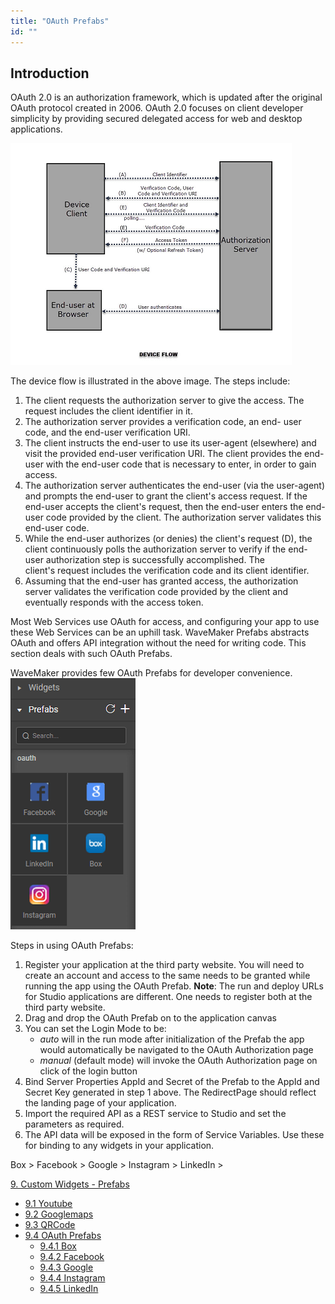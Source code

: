 ```yaml
---
title: "OAuth Prefabs"
id: ""
---
```


## Introduction

OAuth 2.0 is an authorization framework, which is updated after the original OAuth protocol created in 2006. OAuth 2.0 focuses on client developer simplicity by providing secured delegated access for web and desktop applications.

[![](./assets/instagram-design-flow.png)](./assets/instagram-design-flow.png)

The device flow is illustrated in the above image. The steps include:

1. The client requests the authorization server to give the access. The request includes the client identifier in it.
2. The authorization server provides a verification code, an end- user code, and the end-user verification URI.
3. The client instructs the end-user to use its user-agent (elsewhere) and visit the provided end-user verification URI. The client provides the end-user with the end-user code that is necessary to enter, in order to gain access.
4. The authorization server authenticates the end-user (via the user-agent) and prompts the end-user to grant the client's access request. If the end-user accepts the client's request, then the end-user enters the end-user code provided by the client. The authorization server validates this end-user code.
5. While the end-user authorizes (or denies) the client's request (D), the client continuously polls the authorization server to verify if the end-user authorization step is successfully accomplished. The client's request includes the verification code and its client identifier.
6. Assuming that the end-user has granted access, the authorization server validates the verification code provided by the client and eventually responds with the access token.

Most Web Services use OAuth for access, and configuring your app to use these Web Services can be an uphill task. WaveMaker Prefabs abstracts OAuth and offers API integration without the need for writing code. This section deals with such OAuth Prefabs.

WaveMaker provides few OAuth Prefabs for developer convenience. [![](./assets/OAuth.png)](./assets/OAuth.png)

Steps in using OAuth Prefabs:

1. Register your application at the third party website. You will need to create an account and access to the same needs to be granted while running the app using the OAuth Prefab. **Note**: The run and deploy URLs for Studio applications are different. One needs to register both at the third party website.
2. Drag and drop the OAuth Prefab on to the application canvas
3. You can set the Login Mode to be:
    - _auto_ will in the run mode after initialization of the Prefab the app would automatically be navigated to the OAuth Authorization page
    - _manual_ (default mode) will invoke the OAuth Authorization page on click of the login button
4. Bind Server Properties AppId and Secret of the Prefab to the AppId and Secret Key generated in step 1 above. The RedirectPage should reflect the landing page of your application.
5. Import the required API as a REST service to Studio and set the parameters as required.
6. The API data will be exposed in the form of Service Variables. Use these for binding to any widgets in your application.

Box > Facebook > Google > Instagram > LinkedIn >

[9\. Custom Widgets - Prefabs](/learn/app-development/widgets/widget-library/#prefabs)

- [9.1 Youtube](/learn/app-development/widgets/prefab/youtube/)
- [9.2 Googlemaps](/learn/app-development/widgets/prefab/googlemaps/)
- [9.3 QRCode](/learn/app-development/widgets/prefab/qrcode/)
- [9.4 OAuth Prefabs](/learn/app-development/widgets/prefab/oauth-prefabs/)
    - [9.4.1 Box](/learn/app-development/widgets/prefab/oauth-prefabs/box/)
    - [9.4.2 Facebook](/learn/app-development/widgets/prefab/oauth-prefabs/facebook/)
    - [9.4.3 Google](/learn/app-development/widgets/prefab/oauth-prefabs/google/)
    - [9.4.4 Instagram](learn/app-development/widgets/prefab/oauth-prefabs/instagram/)
    - [9.4.5 LinkedIn](/learn/app-development/widgets/prefab/oauth-prefabs/linkedin/)
